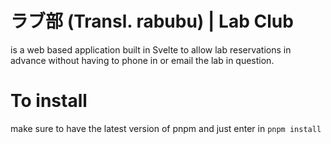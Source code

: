 # ラブ部 (Transl. rabubu) | Lab Club
is a web based application built in Svelte to allow lab reservations in advance without having to phone in or email the lab in question.

# To install
make sure to have the latest version of pnpm and just enter in
``pnpm install``


